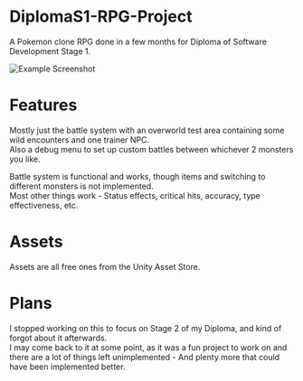 # DiplomaS1-RPG-Project
A Pokemon clone RPG done in a few months for Diploma of Software Development Stage 1.

![Example Screenshot](https://i.imgur.com/Gsoc9ev.png)

# Features
Mostly just the battle system with an overworld test area containing some wild encounters and one trainer NPC.  
Also a debug menu to set up custom battles between whichever 2 monsters you like.

Battle system is functional and works, though items and switching to different monsters is not implemented.  
Most other things work - Status effects, critical hits, accuracy, type effectiveness, etc.

# Assets
Assets are all free ones from the Unity Asset Store.

# Plans
I stopped working on this to focus on Stage 2 of my Diploma, and kind of forgot about it afterwards.  
I may come back to it at some point, as it was a fun project to work on and there are a lot of things left unimplemented - And plenty more that could have been implemented better.
